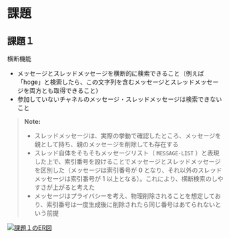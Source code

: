 # 課題

## 課題１

横断機能

- メッセージとスレッドメッセージを横断的に検索できること（例えば「hoge」と検索したら、この文字列を含むメッセージとスレッドメッセージを両方とも取得できること）
- 参加していないチャネルのメッセージ・スレッドメッセージは検索できないこと

> **Note:**
>
> - スレッドメッセージは、実際の挙動で確認したところ、メッセージを親として持ち、親のメッセージを削除しても存在する
> - スレッド自体をそもそもメッセージリスト（ `MESSAGE-LIST` ）と表現した上で、索引番号を設けることでメッセージとスレッドメッセージを区別した（メッセージは索引番号が 0 となり、それ以外のスレッドメッセージは索引番号が 1 以上となる）。これにより、横断検索のしやすさが上がると考えた
> - メッセージはプライバシーを考え、物理削除されることを想定しており、索引番号は一度生成後に削除されたら同じ番号はあてられないという前提

[![課題１のER図](https://mermaid.ink/img/pako:eNq1lc1q20AUhV9lmHX8AtqZRGlN_kSU0o3ATKUbZ6g0MtKYpthZ1ENLKYR2Y0q6a0tLSaFZJKQ1DfRhBtmv0ZGsf1skpHRhM8jfuefMkTUaYtt3AGsYgg1KegHxLGaxx3v7W6bRXtfRaNRq-UO0_rC9u6tvIw3ZPuOEstBij0x9P_s9XrcM9SmUGnoCrs96YZf7DXAxtYwumd86PJtzt_k1ekc3zfYDvbXdMQ8a91eHAiAcGpjOgb6jmL4fckVUlDE5WiILy3Tg0GII2UckIDaHAA1CCLrUQcYWsrAUX6W4keNr9d3ZsHCMcjjmC4oRD2pQ9O40pk4Ws2s9NjhtNjkV6DM_eBr2iQ0l_iLhL-R4KsWHZD1dCMvmWf33t1YrxsAt0S-k-CzFpRSnUnzPLRu3Wclu3JI9rbfQ5B2vkBRlN2yzlN1ozH7vntOsmUmetOJRZKz8N2tBPQhD0oOuS0NeSvtRCiHHvxPTX1KcJxleL8f-D7ez8tQkaSnj0CtlpcyB45VJ51efopvJfHIevf35D1HrpWzepZTklmTK-FkHxpdl0auX0Y9pqqAK58Tr57L4MAGnS1YIZ28m829_Zu-_zM7GaVN4DXsQeIQ66mBPmrIwPwIPLKyppQOHZODyBFbooO-ow0x3KPcDrB0SN4Q1TAbcN58zO7-woNJ3RHr15C8KqI2w)](https://mermaid.live/edit#pako:eNq1lc1q20AUhV9lmHX8AtqZRGlN_kSU0o3ATKUbZ6g0MtKYpthZ1ENLKYR2Y0q6a0tLSaFZJKQ1DfRhBtmv0ZGsf1skpHRhM8jfuefMkTUaYtt3AGsYgg1KegHxLGaxx3v7W6bRXtfRaNRq-UO0_rC9u6tvIw3ZPuOEstBij0x9P_s9XrcM9SmUGnoCrs96YZf7DXAxtYwumd86PJtzt_k1ekc3zfYDvbXdMQ8a91eHAiAcGpjOgb6jmL4fckVUlDE5WiILy3Tg0GII2UckIDaHAA1CCLrUQcYWsrAUX6W4keNr9d3ZsHCMcjjmC4oRD2pQ9O40pk4Ws2s9NjhtNjkV6DM_eBr2iQ0l_iLhL-R4KsWHZD1dCMvmWf33t1YrxsAt0S-k-CzFpRSnUnzPLRu3Wclu3JI9rbfQ5B2vkBRlN2yzlN1ozH7vntOsmUmetOJRZKz8N2tBPQhD0oOuS0NeSvtRCiHHvxPTX1KcJxleL8f-D7ez8tQkaSnj0CtlpcyB45VJ51efopvJfHIevf35D1HrpWzepZTklmTK-FkHxpdl0auX0Y9pqqAK58Tr57L4MAGnS1YIZ28m829_Zu-_zM7GaVN4DXsQeIQ66mBPmrIwPwIPLKyppQOHZODyBFbooO-ow0x3KPcDrB0SN4Q1TAbcN58zO7-woNJ3RHr15C8KqI2w)
